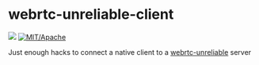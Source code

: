 # webrtc-unreliable-client
![](https://tokei.rs/b1/github/naia-lib/naia-unreliable-client)
[![MIT/Apache][s3]][l3]

[s3]: https://img.shields.io/badge/license-MIT%2FApache-blue.svg
[l3]: docs/LICENSE-MIT

Just enough hacks to connect a native client to a [webrtc-unreliable](https://github.com/triplehex/webrtc-unreliable) server
